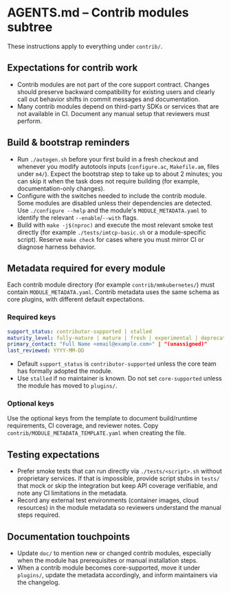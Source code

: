# AGENTS.md – Contrib modules subtree

These instructions apply to everything under `contrib/`.

## Expectations for contrib work
- Contrib modules are not part of the core support contract.  Changes should
  preserve backward compatibility for existing users and clearly call out
  behavior shifts in commit messages and documentation.
- Many contrib modules depend on third-party SDKs or services that are not
  available in CI.  Document any manual setup that reviewers must perform.

## Build & bootstrap reminders
- Run `./autogen.sh` before your first build in a fresh checkout and whenever
  you modify autotools inputs (`configure.ac`, `Makefile.am`, files under `m4/`).  Expect
  the bootstrap step to take up to about 2 minutes; you can skip it when the
  task does not require building (for example, documentation-only changes).
- Configure with the switches needed to include the contrib module.  Some
  modules are disabled unless their dependencies are detected.  Use
  `./configure --help` and the module's `MODULE_METADATA.yaml` to identify
  the relevant `--enable`/`--with` flags.
- Build with `make -j$(nproc)` and execute the most relevant smoke test
  directly (for example `./tests/imtcp-basic.sh` or a module-specific script).
  Reserve `make check` for cases where you must mirror CI or diagnose harness
  behavior.

## Metadata required for every module
Each contrib module directory (for example `contrib/mmkubernetes/`) must contain
`MODULE_METADATA.yaml`.  Contrib metadata uses the same schema as core plugins,
with different default expectations.

### Required keys
```yaml
support_status: contributor-supported | stalled
maturity_level: fully-mature | mature | fresh | experimental | deprecated
primary_contact: "Full Name <email@example.com>" | "(unassigned)"
last_reviewed: YYYY-MM-DD
```

- Default `support_status` is `contributor-supported` unless the core team has
  formally adopted the module.
- Use `stalled` if no maintainer is known.  Do not set `core-supported` unless
  the module has moved to `plugins/`.

### Optional keys
Use the optional keys from the template to document build/runtime
requirements, CI coverage, and reviewer notes.  Copy
`contrib/MODULE_METADATA_TEMPLATE.yaml` when creating the file.

## Testing expectations
- Prefer smoke tests that can run directly via `./tests/<script>.sh` without
  proprietary services.  If that is impossible, provide script stubs in `tests/`
  that mock or skip the integration but keep API coverage verifiable, and note
  any CI limitations in the metadata.
- Record any external test environments (container images, cloud resources) in
  the module metadata so reviewers understand the manual steps required.

## Documentation touchpoints
- Update `doc/` to mention new or changed contrib modules, especially when the
  module has prerequisites or manual installation steps.
- When a contrib module becomes core-supported, move it under `plugins/`, update
  the metadata accordingly, and inform maintainers via the changelog.
